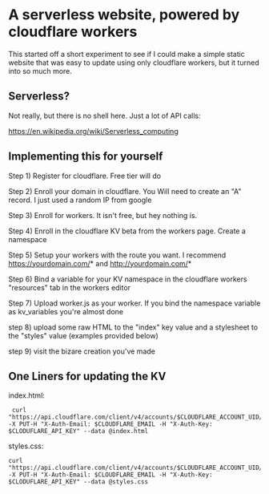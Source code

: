A serverless website, powered by cloudflare workers
=====

This started off a short experiment to see if I could make a simple static website that was easy to update using only cloudflare workers, but it turned into so much more.

## Serverless?

Not really, but there is no shell here. Just a lot of API calls:

https://en.wikipedia.org/wiki/Serverless_computing

## Implementing this for yourself

Step 1) Register for cloudflare. Free tier will do

Step 2) Enroll your domain in cloudflare. You Will need to create an "A" record. I just used a random IP from google

Step 3) Enroll for workers. It isn't free, but hey nothing is.

Step 4) Enroll in the cloudflare KV beta from the workers page. Create a namespace

Step 5) Setup your workers with the route you want. I recommend https://yourdomain.com/* and http://yourdomain.com/*

Step 6) Bind a variable for your KV namespace in the cloudflare workers "resources" tab in the workers editor

Step 7) Upload worker.js as your worker. If you bind the namespace variable as kv_variables you're almost done

step 8) upload some raw HTML to the "index" key value and a stylesheet to the "styles" value (examples provided below)

step 9) visit the bizare creation you've made

## One Liners for updating the KV 

index.html:

~~~~
 curl "https://api.cloudflare.com/client/v4/accounts/$CLOUDFLARE_ACCOUNT_UID/storage/kv/namespaces/$NAMESPACEID/values/index" -X PUT-H "X-Auth-Email: $CLOUDFLARE_EMAIL -H "X-Auth-Key: $CLODUFLARE_API_KEY" --data @index.html
~~~~

styles.css:
~~~~
curl "https://api.cloudflare.com/client/v4/accounts/$CLOUDFLARE_ACCOUNT_UID/storage/kv/namespaces/$NAMESPACEID/values/styles" -X PUT-H "X-Auth-Email: $CLOUDFLARE_EMAIL -H "X-Auth-Key: $CLODUFLARE_API_KEY" --data @styles.css
~~~~



